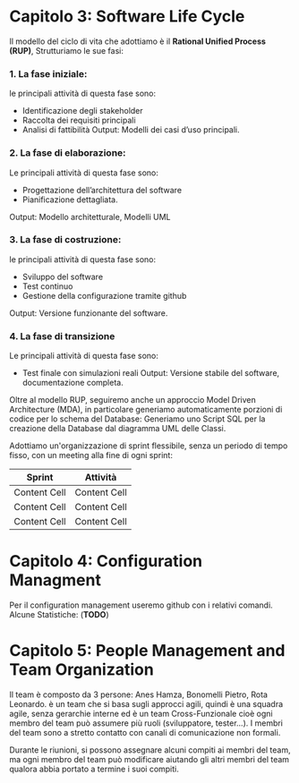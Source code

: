 # Capitolo 3: Software Life Cycle

Il modello del ciclo di vita che adottiamo è il **Rational Unified Process (RUP)**, Strutturiamo le sue fasi:

### 1. La fase iniziale:
le principali attività di questa fase sono:
- Identificazione degli stakeholder
- Raccolta dei requisiti principali
- Analisi di fattibilità
Output: Modelli dei casi d’uso principali. 

### 2. La fase di elaborazione: 

Le principali attività di questa fase sono:
- Progettazione dell’architettura del software
- Pianificazione dettagliata.

Output: Modello architetturale, Modelli UML

### 3. La fase di costruzione:
le principali attività di questa fase sono:
- Sviluppo del software
- Test continuo
- Gestione della configurazione tramite github

Output: Versione funzionante del software.

### 4. La fase di transizione
Le principali attività di questa fase sono:
- Test finale con simulazioni reali
Output: Versione stabile del software, documentazione completa.

Oltre al modello RUP, seguiremo anche un approccio Model Driven Architecture (MDA), in particolare generiamo automaticamente porzioni di codice per lo schema del Database: Generiamo uno Script SQL per la creazione della Database dal diagramma UML delle Classi.

Adottiamo un'organizzazione di sprint flessibile, senza un periodo di tempo fisso, con un meeting alla fine di ogni sprint:


| Sprint        | Attività      |
| ------------- | ------------- |
| Content Cell  | Content Cell  |
| Content Cell  | Content Cell  |
| Content Cell  | Content Cell  |

	

# Capitolo 4: Configuration Managment 
Per il configuration management useremo github con i relativi comandi.
Alcune Statistiche: (**TODO**)

# Capitolo 5: People Management and Team Organization
Il team è composto da 3 persone: Anes Hamza, Bonomelli Pietro, Rota Leonardo. è un team che si basa sugli approcci agili, quindi è una squadra agile, senza gerarchie interne ed è un team Cross-Funzionale cioè ogni membro del team può assumere più ruoli (sviluppatore, tester…). I membri del team sono a stretto contatto con canali di comunicazione non formali.

Durante le riunioni, si possono assegnare alcuni compiti ai membri del team, ma ogni membro del team può modificare aiutando gli altri membri del team qualora abbia portato a termine i suoi compiti.
